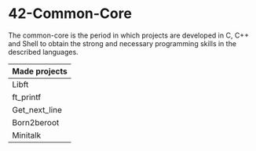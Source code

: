 # 42-Common-Core
The common-core is the period in which projects are developed in C, C++ and Shell to obtain the strong and necessary programming skills in the described languages.

| Made projects |
| ------------- | 
|     Libft     |
|   ft_printf   |
| Get_next_line |
|  Born2beroot  |
|   Minitalk    |
